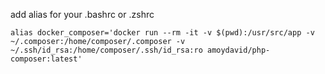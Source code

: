 add alias for your .bashrc or .zshrc

```
alias docker_composer='docker run --rm -it -v $(pwd):/usr/src/app -v ~/.composer:/home/composer/.composer -v ~/.ssh/id_rsa:/home/composer/.ssh/id_rsa:ro amoydavid/php-composer:latest'
```
